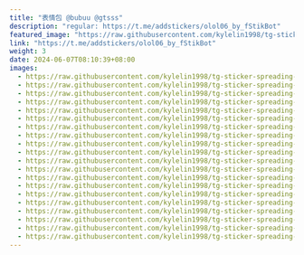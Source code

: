 ```yaml
---
title: "表情包 @bubuu @gtsss"
description: "regular: https://t.me/addstickers/olol06_by_fStikBot"
featured_image: "https://raw.githubusercontent.com/kylelin1998/tg-sticker-spreading-worldwide-images/main/img/ffbf2e05-c7be-40b4-8e4c-5b289f40a39c.jpg"
link: "https://t.me/addstickers/olol06_by_fStikBot"
weight: 3
date: 2024-06-07T08:10:39+08:00
images:
  - https://raw.githubusercontent.com/kylelin1998/tg-sticker-spreading-worldwide-images/main/img/ffbf2e05-c7be-40b4-8e4c-5b289f40a39c.jpg
  - https://raw.githubusercontent.com/kylelin1998/tg-sticker-spreading-worldwide-images/main/img/ef84c878-c8f5-4d0c-baf0-64c042fcdab1.jpg
  - https://raw.githubusercontent.com/kylelin1998/tg-sticker-spreading-worldwide-images/main/img/55be3b40-9b86-43c5-af90-52e98446819a.jpg
  - https://raw.githubusercontent.com/kylelin1998/tg-sticker-spreading-worldwide-images/main/img/cbf8e28d-e8a4-4891-8a88-b18b9d3d2180.jpg
  - https://raw.githubusercontent.com/kylelin1998/tg-sticker-spreading-worldwide-images/main/img/1d317874-240a-4a71-850c-6d1dd09e63be.jpg
  - https://raw.githubusercontent.com/kylelin1998/tg-sticker-spreading-worldwide-images/main/img/bc95dfc7-4139-4026-99a7-e8f8da1b1d5a.jpg
  - https://raw.githubusercontent.com/kylelin1998/tg-sticker-spreading-worldwide-images/main/img/3baed201-422d-4633-9fbd-6d953df5623d.jpg
  - https://raw.githubusercontent.com/kylelin1998/tg-sticker-spreading-worldwide-images/main/img/d4680001-1b3d-4a01-8fdc-1d71d52792c4.jpg
  - https://raw.githubusercontent.com/kylelin1998/tg-sticker-spreading-worldwide-images/main/img/1a860a92-68db-4dfa-8b48-a403fee109dd.jpg
  - https://raw.githubusercontent.com/kylelin1998/tg-sticker-spreading-worldwide-images/main/img/55d1c5a9-5aa2-4988-991e-a8262ee69778.jpg
  - https://raw.githubusercontent.com/kylelin1998/tg-sticker-spreading-worldwide-images/main/img/72b178a6-1b28-44e3-85c0-dee4551d9aa0.jpg
  - https://raw.githubusercontent.com/kylelin1998/tg-sticker-spreading-worldwide-images/main/img/aef85be8-bdf4-43eb-ab3d-2af8420dbf28.jpg
  - https://raw.githubusercontent.com/kylelin1998/tg-sticker-spreading-worldwide-images/main/img/a09188f6-9138-4d84-a870-5a4cf5c0302b.jpg
  - https://raw.githubusercontent.com/kylelin1998/tg-sticker-spreading-worldwide-images/main/img/12c2db17-3f8d-42b7-a705-2caf658e1fb4.jpg
  - https://raw.githubusercontent.com/kylelin1998/tg-sticker-spreading-worldwide-images/main/img/10227fc6-eddf-40e7-a98d-04b413039f14.jpg
  - https://raw.githubusercontent.com/kylelin1998/tg-sticker-spreading-worldwide-images/main/img/0b7542cd-af51-44f6-b0d0-0690692de97e.jpg
  - https://raw.githubusercontent.com/kylelin1998/tg-sticker-spreading-worldwide-images/main/img/fff8b191-3bc8-4a6f-9001-f68a0f9bd5ea.jpg
  - https://raw.githubusercontent.com/kylelin1998/tg-sticker-spreading-worldwide-images/main/img/32f1b8c6-5432-41f8-9ed4-3363c62fd23e.jpg
  - https://raw.githubusercontent.com/kylelin1998/tg-sticker-spreading-worldwide-images/main/img/9ed2c757-4972-401f-832c-fc68b680a19d.jpg
  - https://raw.githubusercontent.com/kylelin1998/tg-sticker-spreading-worldwide-images/main/img/2f8e84dd-ca49-4bf4-aebe-f271960296fe.jpg
---
```


